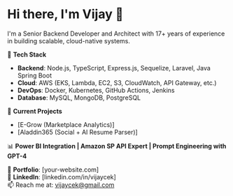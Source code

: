 # Hi there, I'm Vijay 👋

I'm a Senior Backend Developer and Architect with 17+ years of experience in building scalable, cloud-native systems.

🚀 **Tech Stack**
- **Backend**: Node.js, TypeScript, Express.js, Sequelize, Laravel, Java Spring Boot
- **Cloud**: AWS (EKS, Lambda, EC2, S3, CloudWatch, API Gateway, etc.)
- **DevOps**: Docker, Kubernetes, GitHub Actions, Jenkins
- **Database**: MySQL, MongoDB, PostgreSQL

💼 **Current Projects**
- [E-Grow (Marketplace Analytics)]
- [Aladdin365 (Social + AI Resume Parser)]

📊 **Power BI Integration | Amazon SP API Expert | Prompt Engineering with GPT-4**

🔗 **Portfolio**: [your-website.com]  
🔗 **LinkedIn**: [linkedin.com/in/vijaycek]  
📫 Reach me at: vijaycek@gmail.com

<!--
**vijaycek/vijaycek** is a ✨ _special_ ✨ repository because its `README.md` (this file) appears on your GitHub profile.

Here are some ideas to get you started:


- 🔭 I’m currently working on ...
- 🌱 I’m currently learning ...
- 👯 I’m looking to collaborate on ...
- 🤔 I’m looking for help with ...
- 💬 Ask me about ...
- 📫 How to reach me: ...
- 😄 Pronouns: ...
- ⚡ Fun fact: ...
-->
